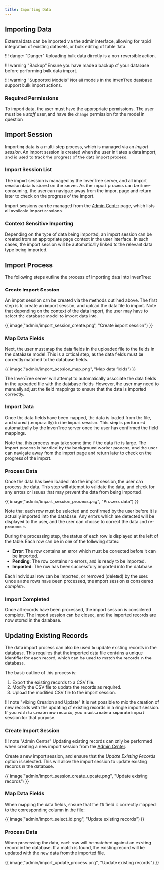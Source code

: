 ```yaml
---
title: Importing Data
---
```


## Importing Data

External data can be imported via the admin interface, allowing for rapid integration of existing datasets, or bulk editing of table data.

!!! danger "Danger"
    Uploading bulk data directly is a non-reversible action.

!!! warning "Backup"
    Ensure you have made a backup of your database before performing bulk data import.

!!! warning "Supported Models"
    Not all models in the InvenTree database support bulk import actions.

### Required Permissions

To import data, the user must have the appropriate permissions. The user must be a *staff* user, and have the `change` permission for the model in question.

## Import Session

Importing data is a multi-step process, which is managed via an *import session*. An import session is created when the user initiates a data import, and is used to track the progress of the data import process.

### Import Session List

The import session is managed by the InvenTree server, and all import session data is stored on the server. As the import process can be time-consuming, the user can navigate away from the import page and return later to check on the progress of the import.

Import sessions can be managed from the [Admin Center](./admin.md#admin-center) page, which lists all available import sessions

### Context Sensitive Importing

Depending on the type of data being imported, an import session can be created from an appropriate page context in the user interface. In such cases, the import session will be automatically linked to the relevant data type being imported.

## Import Process

The following steps outline the process of importing data into InvenTree:

### Create Import Session

An import session can be created via the methods outlined above. The first step is to create an import session, and upload the data file to import. Note that depending on the context of the data import, the user may have to select the database model to import data into.

{{ image("admin/import_session_create.png", "Create import session") }}

### Map Data Fields

Next, the user must map the data fields in the uploaded file to the fields in the database model. This is a critical step, as the data fields must be correctly matched to the database fields.

{{ image("admin/import_session_map.png", "Map data fields") }}

The InvenTree server will attempt to automatically associate the data fields in the uploaded file with the database fields. However, the user may need to manually adjust the field mappings to ensure that the data is imported correctly.

### Import Data

Once the data fields have been mapped, the data is loaded from the file, and stored (temporarily) in the import session. This step is performed automatically by the InvenTree server once the user has confirmed the field mappings.

Note that this process may take some time if the data file is large. The import process is handled by the background worker process, and the user can navigate away from the import page and return later to check on the progress of the import.

### Process Data

Once the data has been loaded into the import session, the user can process the data. This step will attempt to validate the data, and check for any errors or issues that may prevent the data from being imported.

{{ image("admin/import_session_process.png", "Process data") }}

Note that each row must be selected and confirmed by the user before it is actually imported into the database. Any errors which are detected will be displayed to the user, and the user can choose to correct the data and re-process it.

During the processing step, the status of each row is displayed at the left of the table. Each row can be in one of the following states:

- **Error**: The row contains an error which must be corrected before it can be imported.
- **Pending**: The row contains no errors, and is ready to be imported.
- **Imported**: The row has been successfully imported into the database.

Each individual row can be imported, or removed (deleted) by the user. Once all the rows have been processed, the import session is considered *complete*.

### Import Completed

Once all records have been processed, the import session is considered complete. The import session can be closed, and the imported records are now stored in the database.

## Updating Existing Records

The data import process can also be used to update existing records in the database. This requires that the imported data file contains a unique identifier for each record, which can be used to match the records in the database.

The basic outline of this process is:

1. Export the existing records to a CSV file.
2. Modify the CSV file to update the records as required.
3. Upload the modified CSV file to the import session.

!!! note "Mixing Creation and Update"
    It is not possible to mix the creation of new records with the updating of existing records in a single import session. If you wish to create new records, you must create a separate import session for that purpose.

### Create Import Session

!!! note "Admin Center"
    Updating existing records can only be performed when creating a new import session from the [Admin Center](./admin.md#admin-center).

Create a new import session, and ensure that the *Update Existing Records* option is selected. This will allow the import session to update existing records in the database.

{{ image("admin/import_session_create_update.png", "Update existing records") }}

### Map Data Fields

When mapping the data fields, ensure that the `ID` field is correctly mapped to the corresponding column in the file:

{{ image("admin/import_select_id.png", "Update existing records") }}

### Process Data

When processing the data, each row will be matched against an existing record in the database. If a match is found, the existing record will be updated with the new data from the imported file.

{{ image("admin/import_update_process.png", "Update existing records") }}
